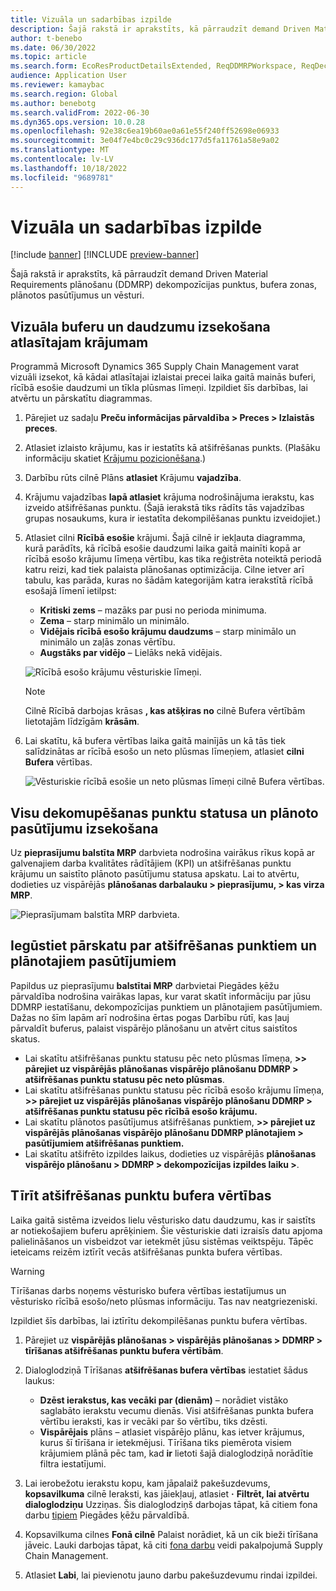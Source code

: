 ```yaml
---
title: Vizuāla un sadarbības izpilde
description: Šajā rakstā ir aprakstīts, kā pārraudzīt demand Driven Material Requirements plānošanu (DDMRP) dekompozīcijas punktus, bufera zonas, plānotos pasūtījumus un vēsturi.
author: t-benebo
ms.date: 06/30/2022
ms.topic: article
ms.search.form: EcoResProductDetailsExtended, ReqDDMRPWorkspace, ReqDecouplingPointsStatusByNetFlow, ReqDecouplingPointStatusByOnHand, ReqPlannedOrderForm, ReqItemDecoupledLeadTime
audience: Application User
ms.reviewer: kamaybac
ms.search.region: Global
ms.author: benebotg
ms.search.validFrom: 2022-06-30
ms.dyn365.ops.version: 10.0.28
ms.openlocfilehash: 92e38c6ea19b60ae0a61e55f240ff52698e06933
ms.sourcegitcommit: 3e04f7e4bc0c29c936dc177d5fa11761a58e9a02
ms.translationtype: MT
ms.contentlocale: lv-LV
ms.lasthandoff: 10/18/2022
ms.locfileid: "9689781"
---
```

# <a name="visual-and-collaborative-execution"></a>Vizuāla un sadarbības izpilde

[!include [banner](../../includes/banner.md)]
[!INCLUDE [preview-banner](../../includes/preview-banner.md)]
<!-- KFM: Preview until further notice -->

Šajā rakstā ir aprakstīts, kā pārraudzīt demand Driven Material Requirements plānošanu (DDMRP) dekompozīcijas punktus, bufera zonas, plānotos pasūtījumus un vēsturi.

## <a name="visually-track-buffers-and-quantities-for-a-selected-item"></a>Vizuāla buferu un daudzumu izsekošana atlasītajam krājumam

Programmā Microsoft Dynamics 365 Supply Chain Management varat vizuāli izsekot, kā kādai atlasītajai izlaistai precei laika gaitā mainās buferi, rīcībā esošie daudzumi un tīkla plūsmas līmeņi. Izpildiet šīs darbības, lai atvērtu un pārskatītu diagrammas.

1. Pārejiet uz sadaļu **Preču informācijas pārvaldība \> Preces \> Izlaistās preces**.
1. Atlasiet izlaisto krājumu, kas ir iestatīts kā atšifrēšanas punkts. (Plašāku informāciju skatiet [Krājumu pozicionēšana](ddmrp-inventory-positioning.md).)
1. Darbību rūts cilnē Plāns **atlasiet** Krājumu **vajadzība**.
1. Krājumu vajadzības **lapā atlasiet** krājuma nodrošinājuma ierakstu, kas izveido atšifrēšanas punktu. (Šajā ierakstā tiks rādīts tās vajadzības grupas nosaukums, kura ir iestatīta dekompilēšanas punktu izveidojiet.)
1. Atlasiet cilni **Rīcībā esošie** krājumi. Šajā cilnē ir iekļauta diagramma, kurā parādīts, kā rīcībā esošie daudzumi laika gaitā mainīti kopā ar rīcībā esošo krājumu līmeņa vērtību, kas tika reģistrēta noteiktā periodā katru reizi, kad tiek palaista plānošanas optimizācija. Cilne ietver arī tabulu, kas parāda, kuras no šādām kategorijām katra ierakstītā rīcībā esošajā līmenī ietilpst:

    - **Kritiski zems** – mazāks par pusi no perioda minimuma.
    - **Zema** – starp minimālo un minimālo.
    - **Vidējais rīcībā esošo krājumu daudzums** – starp minimālo un minimālo un zaļās zonas vērtību.
    - **Augstāks par vidējo** – Lielāks nekā vidējais.

    ![Rīcībā esošo krājumu vēsturiskie līmeņi.](media/ddmrp-on-hand-graph.png "Rīcībā esošo krājumu vēsturiskie līmeņi, kas atrodas cilnē")

    > [!NOTE]
    > Cilnē Rīcībā darbojas krāsas **, kas atšķiras no** cilnē Bufera vērtībām lietotajām līdzīgām **krāsām**.

1. Lai skatītu, kā bufera vērtības laika gaitā mainījās un kā tās tiek salīdzinātas ar rīcībā esošo un neto plūsmas līmeņiem, atlasiet **cilni Bufera** vērtības.

    ![Vēsturiskie rīcībā esošie un neto plūsmas līmeņi cilnē Bufera vērtības.](media/ddmrp-buffer-values-graph.png "Vēsturiskie rīcībā esošie un neto plūsmas līmeņi cilnē Bufera vērtības")

## <a name="track-the-status-and-planned-orders-for-all-decoupling-points"></a>Visu dekomupēšanas punktu statusa un plānoto pasūtījumu izsekošana

Uz **pieprasījumu balstīta MRP** darbvieta nodrošina vairākus rīkus kopā ar galvenajiem darba kvalitātes rādītājiem (KPI) un atšifrēšanas punktu krājumu un saistīto plānoto pasūtījumu statusa apskatu. Lai to atvērtu, dodieties uz vispārējās **plānošanas darbalauku \> pieprasījumu, \> kas virza MRP**.

![Pieprasījumam balstīta MRP darbvieta.](media/ddmrp-workspace.png "Pieprasījumam balstīta MRP darbvieta")

## <a name="get-overviews-of-decoupling-points-and-planned-orders"></a>Iegūstiet pārskatu par atšifrēšanas punktiem un plānotajiem pasūtījumiem

Papildus uz pieprasījumu **balstītai MRP** darbvietai Piegādes ķēžu pārvaldība nodrošina vairākas lapas, kur varat skatīt informāciju par jūsu DDMRP iestatīšanu, dekompozīcijas punktiem un plānotajiem pasūtījumiem. Dažas no šīm lapām arī nodrošina ērtas pogas Darbību rūtī, kas ļauj pārvaldīt buferus, palaist vispārējo plānošanu un atvērt citus saistītos skatus.

- Lai skatītu atšifrēšanas punktu statusu pēc neto plūsmas līmeņa, **\>\> pārejiet uz vispārējās plānošanas vispārējo plānošanu DDMRP \> atšifrēšanas punktu statusu pēc neto plūsmas**.
- Lai skatītu atšifrēšanas punktu statusu pēc rīcībā esošo krājumu līmeņa, **\>\> pārejiet uz vispārējās plānošanas vispārējo plānošanu DDMRP \> atšifrēšanas punktu statusu pēc rīcībā esošo krājumu.**
- Lai skatītu plānotos pasūtījumus atšifrēšanas punktiem, **\>\> pārejiet uz vispārējās plānošanas vispārējo plānošanu DDMRP plānotajiem \> pasūtījumiem atšifrēšanas punktiem.**
- Lai skatītu atšifrēto izpildes laikus, dodieties uz vispārējās **plānošanas vispārējo plānošanu \> DDMRP \> dekompozīcijas izpildes laiku \>**.

## <a name="clean-up-decoupling-point-buffer-values"></a>Tīrīt atšifrēšanas punktu bufera vērtības

Laika gaitā sistēma izveidos lielu vēsturisko datu daudzumu, kas ir saistīts ar notiekošajiem buferu aprēķiniem. Šie vēsturiskie dati izraisīs datu apjoma palielināšanos un visbeidzot var ietekmēt jūsu sistēmas veiktspēju. Tāpēc ieteicams reizēm iztīrīt vecās atšifrēšanas punkta bufera vērtības.

> [!WARNING]
> Tīrīšanas darbs noņems vēsturisko bufera vērtības iestatījumus un vēsturisko rīcībā esošo/neto plūsmas informāciju. Tas nav neatgriezeniski.

Izpildiet šīs darbības, lai iztīrītu dekompilēšanas punktu bufera vērtības.

1. Pārejiet uz **vispārējās plānošanas \> vispārējās plānošanas \> DDMRP \> tīrīšanas atšifrēšanas punktu bufera vērtībām**.
1. Dialoglodziņā Tīrīšanas **atšifrēšanas bufera vērtības** iestatiet šādus laukus:

    - **Dzēst ierakstus, kas vecāki par (dienām)** – norādiet vistāko saglabāto ierakstu vecumu dienās. Visi atšifrēšanas punkta bufera vērtību ieraksti, kas ir vecāki par šo vērtību, tiks dzēsti.
    - **Vispārējais** plāns – atlasiet vispārējo plānu, kas ietver krājumus, kurus šī tīrīšana ir ietekmējusi. Tīrīšana tiks piemērota visiem krājumiem plānā pēc tam, kad **ir** lietoti šajā dialoglodziņā norādītie filtra iestatījumi.

1. Lai ierobežotu ierakstu kopu, kam jāpalaiž pakešuzdevums, **kopsavilkuma** cilnē Ieraksti, kas jāiekļauj, atlasiet **·** **Filtrēt, lai atvērtu dialoglodziņu** Uzziņas. Šis dialoglodziņš darbojas tāpat, kā citiem fona darbu [tipiem](../../../fin-ops-core/dev-itpro/sysadmin/batch-processing-overview.md) Piegādes ķēžu pārvaldībā.
1. Kopsavilkuma cilnes **Fonā cilnē** Palaist norādiet, kā un cik bieži tīrīšana jāveic. Lauki darbojas tāpat, kā citi [fona darbu](../../../fin-ops-core/dev-itpro/sysadmin/batch-processing-overview.md) veidi pakalpojumā Supply Chain Management.
1. Atlasiet **Labi**, lai pievienotu jauno darbu pakešuzdevumu rindai izpildei.
